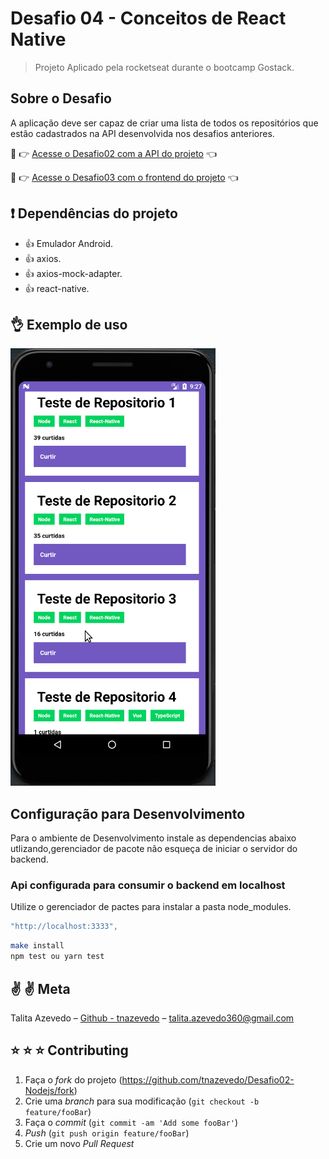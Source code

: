 # Desafio 04 - Conceitos de React Native

> Projeto Aplicado pela rocketseat durante o bootcamp Gostack.

## Sobre o Desafio

A aplicação deve ser capaz de criar uma lista de todos os repositórios que estão cadastrados na API desenvolvida nos desafios anteriores.

  :rocket: :point_right: [Acesse o Desafio02 com a API do projeto](https://github.com/tnazevedo/Desafio02-ConceitosNodeJs) :point_left:

 :rocket: :point_right: [Acesse o Desafio03 com o frontend do projeto](https://github.com/tnazevedo/Desafio03-ConceitosReactJs) :point_left:


## :exclamation: Dependências do projeto

- :thumbsup: Emulador Android.
- :thumbsup: axios.
- :thumbsup: axios-mock-adapter.
- :thumbsup: react-native.


## :ok_hand: Exemplo de uso


![ExemploReactNative.gif](./assets/ExemploReactNative.gif)

## Configuração para Desenvolvimento

Para o ambiente de Desenvolvimento instale as dependencias abaixo utlizando,gerenciador de pacote não esqueça de iniciar o servidor do backend.

### Api configurada para consumir o backend em localhost

Utilize o gerenciador de pactes para instalar a pasta node_modules.
```js
"http://localhost:3333",

```

```sh
make install
npm test ou yarn test
```

## :v: :v: Meta

Talita Azevedo – [Github - tnazevedo](https://github.com/tnazevedo/) – talita.azevedo360@gmail.com

## :star: :star: :star: Contributing

1. Faça o _fork_ do projeto (<https://github.com/tnazevedo/Desafio02-Nodejs/fork>)
2. Crie uma _branch_ para sua modificação (`git checkout -b feature/fooBar`)
3. Faça o _commit_ (`git commit -am 'Add some fooBar'`)
4. _Push_ (`git push origin feature/fooBar`)
5. Crie um novo _Pull Request_
